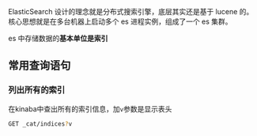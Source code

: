 ElasticSearch 设计的理念就是分布式搜索引擎，底层其实还是基于 lucene 的。核心思想就是在多台机器上启动多个 es 进程实例，组成了一个 es 集群。

es 中存储数据的**基本单位是索引**

## 常用查询语句

### 列出所有的索引

在kinaba中查出所有的索引信息，加`v`参数是显示表头

```bash
GET _cat/indices?v
```
